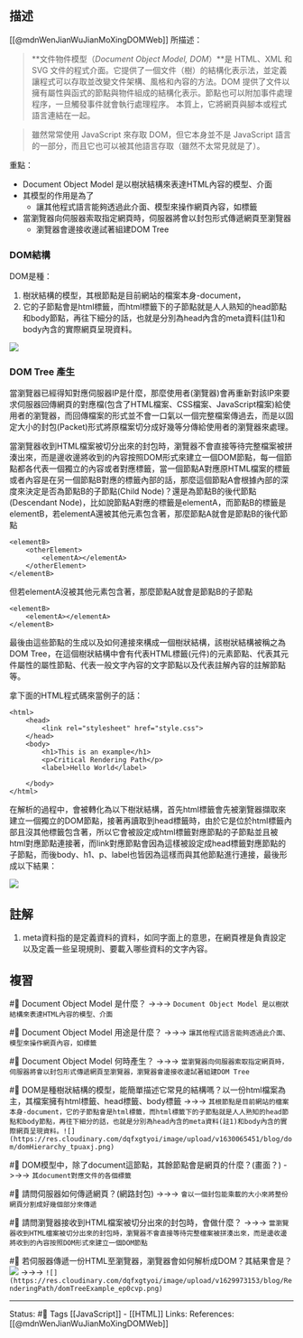 ## 描述

[[@mdnWenJianWuJianMoXingDOMWeb]] 所描述：

> **文件物件模型（_Document Object Model, DOM_）**是 HTML、XML 和 SVG 文件的程式介面。它提供了一個文件（樹）的結構化表示法，並定義讓程式可以存取並改變文件架構、風格和內容的方法。DOM 提供了文件以擁有屬性與函式的節點與物件組成的結構化表示。節點也可以附加事件處理程序，一旦觸發事件就會執行處理程序。 本質上，它將網頁與腳本或程式語言連結在一起。

> 雖然常常使用 JavaScript 來存取 DOM，但它本身並不是 JavaScript 語言的一部分，而且它也可以被其他語言存取（雖然不太常見就是了）。

重點：
- Document Object Model 是以樹狀結構來表達HTML內容的模型、介面
- 其模型的作用是為了
	- 讓其他程式語言能夠透過此介面、模型來操作網頁內容，如標籤
- 當瀏覽器向伺服器索取指定網頁時，伺服器將會以封包形式傳遞網頁至瀏覽器
	- 瀏覽器會邊接收邊試著組建DOM Tree

### DOM結構

DOM是種：
1. 樹狀結構的模型，其根節點是目前網站的檔案本身-document，
2. 它的子節點會是html標籤，而html標籤下的子節點就是人人熟知的head節點和body節點，再往下細分的話，也就是分別為head內含的meta資料(註1)和body內含的實際網頁呈現資料。

![](https://res.cloudinary.com/dqfxgtyoi/image/upload/v1630065451/blog/dom/domHierarchy_tpuaxj.png)

  
  
### DOM Tree 產生
當瀏覽器已經得知對應伺服器IP是什麼，那麼使用者(瀏覽器)會再重新對該IP來要求伺服器回傳網頁的對應檔(包含了HTML檔案、CSS檔案、JavaScript檔案)給使用者的瀏覽器，而回傳檔案的形式並不會一口氣以一個完整檔案傳過去，而是以固定大小的封包(Packet)形式將原檔案切分成好幾等分傳給使用者的瀏覽器來處理。

當瀏覽器收到HTML檔案被切分出來的封包時，瀏覽器不會直接等待完整檔案被拼湊出來，而是邊收邊將收到的內容按照DOM形式來建立一個DOM節點，每一個節點都各代表一個獨立的內容或者對應標籤，當一個節點A對應原HTML檔案的標籤或者內容是在另一個節點B對應的標籤內部的話，那麼這個節點A會根據內部的深度來決定是否為節點B的子節點(Child Node)？還是為節點B的後代節點(Descendant Node)，比如說節點A對應的標籤是elementA，而節點B的標籤是elementB，若elementA還被其他元素包含著，那麼節點A就會是節點B的後代節點

```
<elementB>
	<otherElement>
		<elementA></elementA>
	</otherElement>
</elementB>
```

但若elementA沒被其他元素包含著，那麼節點A就會是節點B的子節點

```
<elementB>
	<elementA></elementA>
</elementB>
```

最後由這些節點的生成以及如何連接來構成一個樹狀結構，該樹狀結構被稱之為DOM Tree，在這個樹狀結構中會有代表HTML標籤(元件)的元素節點、代表其元件屬性的屬性節點、代表一般文字內容的文字節點以及代表註解內容的註解節點等。
  
拿下面的HTML程式碼來當例子的話：

```
<html>
	<head>
		<link rel="stylesheet" href="style.css">
	</head>
	<body>
		<h1>This is an example</h1>
		<p>Critical Rendering Path</p>
		<label>Hello World</label>

	</body>
</html>
```

在解析的過程中，會被轉化為以下樹狀結構，首先html標籤會先被瀏覽器擷取來建立一個獨立的DOM節點，接著再讀取到head標籤時，由於它是位於html標籤內部且沒其他標籤包含著，所以它會被設定成html標籤對應節點的子節點並且被html對應節點連接著，而link對應節點會因為這樣被設定成head標籤對應節點的子節點，而後body、h1、p、label也皆因為這樣而與其他節點進行連接，最後形成以下結果：

![](https://res.cloudinary.com/dqfxgtyoi/image/upload/v1629973153/blog/RenderingPath/domTreeExample_ep0cvp.png)
  

## 註解

1. meta資料指的是定義資料的資料，如同字面上的意思，在網頁裡是負責設定以及定義一些呈現規則、要載入哪些資料的文字內容。
## 複習


#🧠 Document Object Model 是什麼？ ->->-> `Document Object Model 是以樹狀結構來表達HTML內容的模型、介面`
<!--SR:!2022-09-03,28,250-->

#🧠 Document Object Model 用途是什麼？ ->->-> `讓其他程式語言能夠透過此介面、模型來操作網頁內容，如標籤`
<!--SR:!2022-08-31,26,250-->


#🧠 Document Object Model 何時產生？ ->->-> `當瀏覽器向伺服器索取指定網頁時，伺服器將會以封包形式傳遞網頁至瀏覽器，瀏覽器會邊接收邊試著組建DOM Tree`
<!--SR:!2022-09-03,28,250-->


#🧠 DOM是種樹狀結構的模型，能簡單描述它常見的結構嗎？以一份html檔案為主，其檔案擁有html標籤、head標籤、body標籤 ->->-> `其根節點是目前網站的檔案本身-document，它的子節點會是html標籤，而html標籤下的子節點就是人人熟知的head節點和body節點，再往下細分的話，也就是分別為head內含的meta資料(註1)和body內含的實際網頁呈現資料。![](https://res.cloudinary.com/dqfxgtyoi/image/upload/v1630065451/blog/dom/domHierarchy_tpuaxj.png)`
<!--SR:!2022-08-24,20,250-->

#🧠 DOM模型中，除了document這節點，其餘節點會是網頁的什麼？(畫面？) ->->-> `其document對應文件的各個標籤`
<!--SR:!2022-08-24,10,250-->


#🧠 請問伺服器如何傳遞網頁？(網路封包) ->->-> `會以一個封包能乘載的大小來將整份網頁分割成好幾個部分來傳遞`
<!--SR:!2022-08-26,21,250-->

#🧠 請問瀏覽器接收到HTML檔案被切分出來的封包時，會做什麼？ ->->-> `當瀏覽器收到HTML檔案被切分出來的封包時，瀏覽器不會直接等待完整檔案被拼湊出來，而是邊收邊將收到的內容按照DOM形式來建立一個DOM節點`
<!--SR:!2022-09-03,28,250-->


#🧠 若伺服器傳遞一份HTML至瀏覽器，瀏覽器會如何解析成DOM？其結果會是？![](https://res.cloudinary.com/dqfxgtyoi/image/upload/v1658586368/blog/RenderingPath/dom-example-code_pxoigr.png) ->->-> `![](https://res.cloudinary.com/dqfxgtyoi/image/upload/v1629973153/blog/RenderingPath/domTreeExample_ep0cvp.png)`
<!--SR:!2022-08-28,23,250-->


---
Status: #🌱 
Tags
[[JavaScript]] - [[HTML]]
Links:
References:
[[@mdnWenJianWuJianMoXingDOMWeb]]